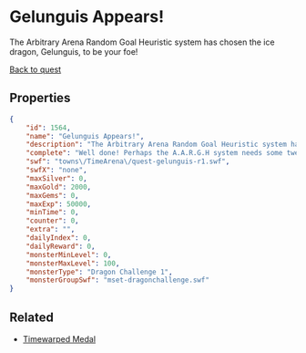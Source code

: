 # Gelunguis Appears!

The Arbitrary Arena Random Goal Heuristic system has chosen the ice dragon, Gelunguis, to be your foe!

[Back to quest](../quests.md)

## Properties

```json
{
    "id": 1564,
    "name": "Gelunguis Appears!",
    "description": "The Arbitrary Arena Random Goal Heuristic system has chosen the ice dragon, Gelunguis, to be your foe!",
    "complete": "Well done! Perhaps the A.A.R.G.H system needs some tweaking...",
    "swf": "towns\/TimeArena\/quest-gelunguis-r1.swf",
    "swfX": "none",
    "maxSilver": 0,
    "maxGold": 2000,
    "maxGems": 0,
    "maxExp": 50000,
    "minTime": 0,
    "counter": 0,
    "extra": "",
    "dailyIndex": 0,
    "dailyReward": 0,
    "monsterMinLevel": 0,
    "monsterMaxLevel": 100,
    "monsterType": "Dragon Challenge 1",
    "monsterGroupSwf": "mset-dragonchallenge.swf"
}
```

## Related

- [Timewarped Medal](../items/18514-timewarped-medal.md)

